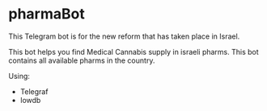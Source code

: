 # pharmaBot
This Telegram bot is for the new reform that has taken place in Israel.

This bot helps you find Medical Cannabis supply in israeli pharms. 
This bot contains all available pharms in the country.

Using:
- Telegraf
- lowdb
